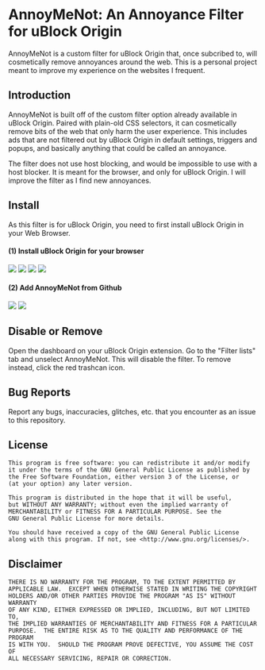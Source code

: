# AnnoyMeNot: An Annoyance Filter for uBlock Origin

AnnoyMeNot is a custom filter for uBlock Origin that, once subcribed to, will cosmetically remove annoyances around the web. This is a personal project meant to improve my experience on the websites I frequent.

## Introduction

AnnoyMeNot is built off of the custom filter option already available in uBlock Origin. Paired with plain-old CSS selectors, it can cosmetically remove bits of the web that only harm the user experience. This includes ads that are not filtered out by uBlock Origin in default settings, triggers and popups, and basically anything that could be called an annoyance.

The filter does not use host blocking, and would be impossible to use with a host blocker. It is meant for the browser, and only for uBlock Origin. I will improve the filter as I find new annoyances.

## Install

As this filter is for uBlock Origin, you need to first install uBlock Origin in your Web Browser.

#### (1) Install uBlock Origin for your browser
[![](https://img.shields.io/badge/Google%20Chrome-%231a73e8)](https://chrome.google.com/webstore/detail/ublock-origin/cjpalhdlnbpafiamejdnhcphjbkeiagm)
[![](https://img.shields.io/badge/Mozilla%20Firefox-%23ff5f3a)](https://addons.mozilla.org/en-US/firefox/addon/ublock-origin/)
[![](https://img.shields.io/badge/Microsoft%20Edge-%232cfbcd)](https://microsoftedge.microsoft.com/addons/detail/ublock-origin/odfafepnkmbhccpbejgmiehpchacaeak)
[![](https://img.shields.io/badge/Opera-%23f7182a)](https://addons.opera.com/en/extensions/details/ublock/)

#### (2) Add AnnoyMeNot from Github
[![](https://img.shields.io/badge/View%20AnnoyMeNot-%23858585)](https://raw.githubusercontent.com/NaeemBolchhi/AnnoyMeNot/main/annoymenot.txt)
[![](https://img.shields.io/badge/Add%20AnnoyMeNot-%231f6feb)](https://subscribe.adblockplus.org/?location=https://raw.githubusercontent.com/NaeemBolchhi/AnnoyMeNot/main/annoymenot.txt&title=AnnoyMeNot)

## Disable or Remove

Open the dashboard on your uBlock Origin extension. Go to the "Filter lists" tab and unselect AnnoyMeNot. This will disable the filter.
To remove instead, click the red trashcan icon.

## Bug Reports

Report any bugs, inaccuracies, glitches, etc. that you encounter as an issue to this repository.

## License

    This program is free software: you can redistribute it and/or modify
    it under the terms of the GNU General Public License as published by
    the Free Software Foundation, either version 3 of the License, or
    (at your option) any later version.

    This program is distributed in the hope that it will be useful,
    but WITHOUT ANY WARRANTY; without even the implied warranty of
    MERCHANTABILITY or FITNESS FOR A PARTICULAR PURPOSE. See the
    GNU General Public License for more details.

    You should have received a copy of the GNU General Public License
    along with this program. If not, see <http://www.gnu.org/licenses/>.

## Disclaimer

    THERE IS NO WARRANTY FOR THE PROGRAM, TO THE EXTENT PERMITTED BY
    APPLICABLE LAW.  EXCEPT WHEN OTHERWISE STATED IN WRITING THE COPYRIGHT
    HOLDERS AND/OR OTHER PARTIES PROVIDE THE PROGRAM "AS IS" WITHOUT WARRANTY
    OF ANY KIND, EITHER EXPRESSED OR IMPLIED, INCLUDING, BUT NOT LIMITED TO,
    THE IMPLIED WARRANTIES OF MERCHANTABILITY AND FITNESS FOR A PARTICULAR
    PURPOSE.  THE ENTIRE RISK AS TO THE QUALITY AND PERFORMANCE OF THE PROGRAM
    IS WITH YOU.  SHOULD THE PROGRAM PROVE DEFECTIVE, YOU ASSUME THE COST OF
    ALL NECESSARY SERVICING, REPAIR OR CORRECTION.

